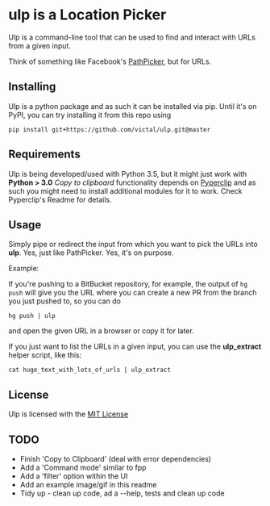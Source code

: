 # ulp is a Location Picker

Ulp is a command-line tool that can be used to find and interact with URLs from a given input. 

Think of something like Facebook's [PathPicker](https://github.com/facebook/pathpicker), but for URLs.

## Installing

Ulp is a python package and as such it can be installed via pip. Until it's on PyPI, you can try installing it from this repo using
```
pip install git+https://github.com/victal/ulp.git@master
```

## Requirements

Ulp is being developed/used with Python 3.5, but it might just work with **Python > 3.0**
*Copy to clipboard* functionality depends on [Pyperclip](https://github.com/asweigart/pyperclip) and as such you might need to install additional modules for it to work. Check Pyperclip's Readme for details.


## Usage

Simply pipe or redirect the input from which you want to pick the URLs into **ulp**. Yes, just like PathPicker. Yes, it's on purpose.

Example: 

If you're pushing to a BitBucket repository, for example, the output of `hg push` will give you the URL where you can create a new PR from the branch you just pushed to, so you can do

```
hg push | ulp
```

and open the given URL in a browser or copy it for later.

If you just want to list the URLs in a given input, you can use the **ulp_extract** helper script, like this:

```
cat huge_text_with_lots_of_urls | ulp_extract
```

## License

Ulp is licensed with the [MIT License](https://github.com/victal/ulp/blob/master/LICENSE)

## TODO

* Finish 'Copy to Clipboard' (deal with error dependencies)
* Add a 'Command mode' similar to fpp
* Add a 'filter' option within the UI
* Add an example image/gif in this readme
* Tidy up - clean up code, ad a --help, tests and clean up code